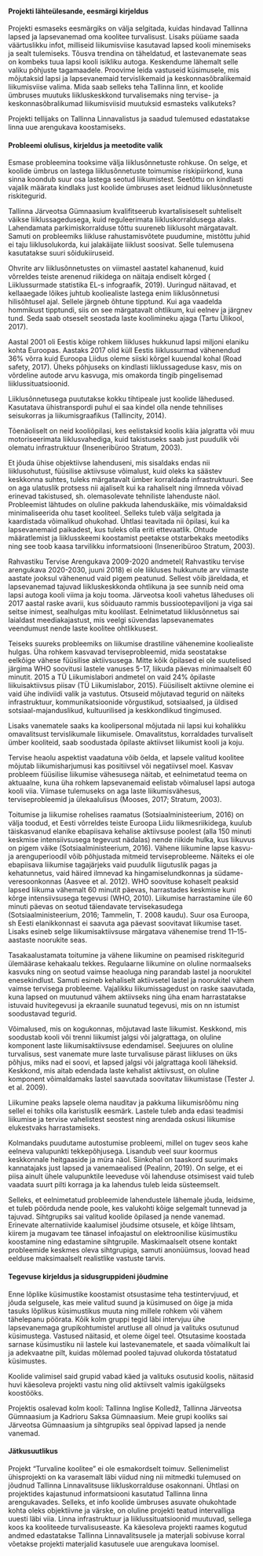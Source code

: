#### Projekti lähteülesande, eesmärgi kirjeldus

Projekti esmaseks eesmärgiks on välja selgitada, kuidas hindavad  Tallinna lapsed ja lapsevanemad oma koolitee turvalisust. Lisaks püüame saada väärtuslikku infot, milliseid liikumisviise kasutavad lapsed kooli minemiseks ja sealt tulemiseks. Tõusva trendina on täheldatud, et lastevanemate seas on kombeks tuua lapsi kooli isikliku autoga. Keskendume lähemalt selle valiku põhjuste tagamaadele. Proovime leida vastuseid küsimusele, mis mõjutaksid lapsi ja lapsevanemaid tervislikemaid ja keskonnasõbralikemaid liikumisviise valima. Mida saab selleks teha Tallinna linn, et koolide ümbruses muutuks liikluskeskkond turvalisemaks ning tervise- ja keskonnasõbralikumad liikumisviisid muutuksid esmasteks valikuteks?

Projekti tellijaks on Tallinna Linnavalistus ja saadud tulemused edastatakse linna uue arengukava koostamiseks.

#### Probleemi olulisus, kirjeldus ja meetodite valik

Esmase probleemina tooksime välja liiklusõnnetuste rohkuse. On selge, et koolide ümbrus on lastega liiklusõnnetuste toimumise riskipiirkond, kuna sinna koondub suur osa lastega seotud liikumistest. Seetõttu on kindlasti vajalik määrata kindlaks just koolide ümbruses aset leidnud liiklusõnnetuste riskitegurid.

Tallinna Järveotsa Gümnaasium kvalifitseerub kvartalisiseselt suhteliselt väikse liiklussagedusega, kuid reguleerimata liikluskorraldusega alaks. Lahendamata parkimiskorralduse tõttu suureneb liiklusoht märgatavalt. Samuti on probleemiks liikluse rahustamisvõtete puudumine, mistõttu juhid ei taju liiklusolukorda, kui jalakäijate liiklust soosivat. Selle tulemusena kasutatakse suuri sõidukiiruseid.

Ohvrite arv liiklusõnnetustes on  viimastel aastatel kahanenud, kuid võrreldes teiste arenenud riikidega on näitaja endiselt kõrged ( Liiklussurmade statistika EL-s infograafik, 2019). Uuringud näitavad, et kellaaegade lõikes juhtub kooliealiste lastega enim liiklusõnnetusi hilisõhtusel ajal. Sellele järgneb õhtune tipptund. Kui aga vaadelda hommikust tipptundi, siis on see märgatavalt ohtlikum, kui eelnev ja järgnev tund. Seda saab otseselt seostada laste koolimineku ajaga (Tartu Ülikool, 2017).

Aastal 2001 oli Eestis kõige rohkem liikluses hukkunud lapsi miljoni elaniku kohta Euroopas. Aastaks 2017 olid küll Eestis liiklussurmad vähenendud 36% võrra kuid Euroopa Liidus oleme siiski kõrgel kuuendal kohal (Road safety, 2017). Üheks põhjuseks on kindlasti liiklussageduse kasv, mis on võrdeline autode arvu kasvuga, mis omakorda tingib pingelisemad liiklussituatsioonid.

Liiklusõnnetusega puututakse kokku tihtipeale just koolide  lähedused. Kasutatava ühistranspordi puhul ei saa kindel olla nende tehnilises seisukorras ja liikumisgraafikus (Tallincity, 2014).

Tõenäoliselt on neid kooliõpilasi, kes eelistaksid koolis käia jalgratta või muu motoriseerimata liiklusvahediga, kuid takistuseks saab just puudulik või olematu infrastruktuur (Inseneribüroo Stratum, 2003).

Et jõuda ühise objektiivse lahenduseni, mis sisaldaks endas nii liiklusohutust, füüsilise aktiivsuse võimalust, kuid oleks ka säästev keskkonna suhtes, tuleks märgatavalt ümber korraldada infrastruktuuri. See on aga ulatuslik protsess nii ajaliselt kui ka rahaliselt ning ilmneda võivad erinevad takistused, sh. olemasolevate tehniliste lahenduste näol. Probleemist lähtudes on oluline pakkuda lahenduskäike, mis võimaldaksid minimaliseerida ohu taset kooliteel. Selleks tuleb välja selgitada ja kaardistada võimalikud ohukohad. Ühtlasi teavitada nii õpilasi, kui ka lapsevanemaid paikadest, kus tuleks olla eriti ettevaatlik. Ohtude määratlemist ja liiklusskeemi koostamist peetakse otstarbekaks meetodiks ning see toob kaasa tarvilikku informatsiooni (Inseneribüroo Stratum, 2003).

Rahvastiku Tervise Arengukava 2009-2020 andmetel( Rahvastiku tervise arengukava 2020-2030, juuni 2018) ei ole  liikluses hukkunute arv viimaste aastate jooksul vähenenud vaid pigem peatunud. Sellest võib järeldada, et lapsevanemad tajuvad liikluskeskkonda ohtlikuna ja see sunnib neid oma lapsi autoga kooli viima ja koju tooma. Järveotsa kooli vahetus läheduses oli 2017 aastal raske avarii, kus sõiduauto rammis bussiootepaviljoni ja viga sai seitse inimest, sealhulgas mitu koolilast. Eelnimetatud liiklusõnnetus sai laialdast meediakajastust, mis veelgi süvendas lapsevanemates veendumust nende laste koolitee ohtlikkusest.

Teiseks suureks probleemiks on liikumise drastiline vähenemine kooliealiste hulgas. Üha rohkem kasvavad terviseprobleemid, mida seostatakse eelkõige vähese füüsilise aktiivsusega. Mitte kõik õpilased ei ole suutelised järgima WHO soovitusi lastele vanuses 5-17,  liikuda päevas minimaalselt 60 minutit. 2015 a TÜ Liikumislabori andmetel on vaid 24% õpilaste liikuisaktiivsus piisav (TÜ Liikumislabor, 2015). Füüsiliselt aktiivne olemine ei vaid ühe indiviidi valik ja vastutus. Otsuseid mõjutavad tegurid on näiteks infrastruktuur, kommunikatsioonide võrgustikud, sotsiaalsed, ja üldised sotsiaal-majanduslikud, kultuurilised ja keskkondlikud tingimused.

Lisaks vanematele saaks ka koolipersonal mõjutada nii lapsi kui kohalikku omavalitsust tervislikumale liikumisele. Omavalitstus, korraldades turvaliselt ümber kooliteid, saab soodustada õpilaste aktiivset liikumist kooli ja koju.

Tervise heaolu aspektist vaadatuna võib öelda, et lapsele valitud koolitee mõjutab liikumisharjumusi kas positiivsel või negatiivsel moel. Kasvav probleem füüsilise liikumise vähesusega näitab, et eelnimetatud teema on aktuaalne, kuna üha rohkem lapsevanemaid eelistab võimalusel lapsi autoga kooli viia. Viimase tulemuseks on aga laste liikumisvähesus, terviseprobleemid ja ülekaalulisus (Mooses, 2017; Stratum, 2003).

Toitumise ja liikumise rohelises raamatus (Sotsiaalministeerium, 2016) on välja toodud, et Eesti võrreldes teiste Euroopa Liidu liikmesriikidega,  kuulub täiskasvanud elanike ebapiisava kehalise aktiivsuse poolest (alla 150 minuti keskmise intensiivsusega tegevust nädalas) nende riikide hulka, kus liikuvus on pigem väike (Sotsiaalministeerium, 2016). Vähene liikumine lapse kasvu- ja arenguperioodil võib põhjustada mitmeid terviseprobleeme. Näiteks ei ole ebapiisava liikumise tagajärjeks vaid puudulik liigutuslik pagas ja kehatunnetus, vaid häired ilmnevad ka hingamiselundkonnas ja südame-veresoonkonnas (Aasvee et al. 2012). WHO soovituse kohaselt peaksid lapsed liikuma vähemalt 60 minutit päevas, harrastades keskmise kuni kõrge intensiivsusega tegevusi (WHO, 2010). Liikumise harrastamine üle 60 minuti päevas on seotud täiendavate tervisekasudega (Sotsiaalministeerium, 2016; Tammelin, T. 2008 kaudu). Suur osa Euroopa, sh Eesti elanikkonnast ei saavuta aga päevast soovitavat liikumise taset. Lisaks esineb selge liikumisaktiivsuse märgatava vähenemise trend 11–15- aastaste noorukite seas.

Tasakaalustamata toitumine ja vähene liikumine on peamised riskitegurid ülemäärase kehakaalu tekkes. Regulaarne liikumine on oluline normaalseks kasvuks ning on seotud vaimse heaoluga ning parandab lastel ja noorukitel enesekindlust. Samuti esineb kehaliselt aktiivsetel lastel ja noorukitel vähem vaimse tervisega probleeme. Vajalikku liikumissagedust on raske saavutada, kuna lapsed on muutunud vähem aktiivseks ning üha enam harrastatakse istuvaid huvitegevusi ja ekraanile suunatud tegevusi, mis on nn istumist soodustavad tegurid.

Võimalused, mis on kogukonnas, mõjutavad laste liikumist. Keskkond, mis soodustab kooli või trenni liikumist jalgsi või jalgrattaga, on oluline komponent laste liikumisaktiivsuse edendamisel. Seejuures on oluline turvalisus, sest vanemate mure laste turvalisuse pärast liikluses on üks põhjus, miks nad ei soovi, et lapsed jalgsi või jalgrattaga kooli läheksid. Keskkond, mis aitab edendada laste kehalist aktiivsust, on oluline komponent võimaldamaks lastel saavutada soovitatav liikumistase (Tester J. et al. 2009).

Liikumine peaks lapsele olema nauditav ja pakkuma liikumisrõõmu ning sellel ei tohiks olla karistuslik eesmärk. Lastele tuleb anda  edasi teadmisi liikumise ja tervise vahelistest seostest ning arendada oskusi liikumise elukestvaks harrastamiseks.

Kolmandaks puudutame autostumise probleemi, millel on tugev seos kahe eelneva valupunkti tekkepõhjusega. Lisandub veel suur koormus keskkonnale heitgaaside ja müra näol. Siinkohal on taaskord suurimaks kannatajaks just lapsed ja vanemaealised (Pealinn, 2019). On selge, et ei piisa ainult ühele valupunktile leeveduse või lahenduse otsimisest vaid tuleb vaadata suurt pilti korraga ja ka lahendus tuleb leida süsteemselt.

Selleks, et eelnimetatud probleemide lahendustele lähemale jõuda, leidsime, et tuleb pöörduda nende poole, kes valukohti kõige selgemalt tunnevad ja tajuvad. Sihtgrupiks sai valitud koolide õpilased ja nende vanemad. Erinevate alternatiivide kaalumisel jõudsime otsusele, et kõige lihtsam, kiirem ja mugavam  tee tänasel infoajastul on elektroonilise küsimustiku koostamine ning edastamine sihtgrupile. Maskimaalselt otsene kontakt probleemide keskmes oleva sihtgrupiga,  samuti anonüümsus, loovad head eelduse maksimaalselt realistlike vastuste tarvis.

#### Tegevuse kirjeldus ja sidusgruppideni jõudmine

Enne lõplike küsimustike koostamist otsustasime teha  testintervjuud, et jõuda selgusele, kas meie valitud suund ja küsimused on õige ja mida tasuks lõplikus küsimustikus  muuta ning millele rohkem või vähem tähelepanu pöörata. Kõik kolm gruppi tegid läbi intervjuu ühe lapsevanemaga grupikohtumistel arutluse all olnud ja valituks osutunud küsimustega. Vastused näitasid, et oleme õigel teel. Otsutasime koostada sarnase küsimustiku nii lastele kui lastevanematele, et saada võimalikult lai ja adekvaatne pilt, kuidas mõlemad pooled tajuvad olukorda tõstatatud küsimustes.

Koolide valimisel said grupid  vabad käed ja valituks osutusid koolis, näitasid huvi käesoleva projekti vastu ning olid aktiivselt valmis igakülgseks koostööks.

Projektis osalevad kolm kooli: Tallinna Inglise Kolledž, Tallinna Järveotsa Gümnaasium ja Kadrioru Saksa Gümnaasium. Meie grupi kooliks sai Järveotsa Gümnaasium ja sihtgrupiks seal õppivad lapsed ja nende vanemad.

#### Jätkusuutlikus

Projekt “Turvaline koolitee” ei ole esmakordselt toimuv. Sellenimelist ühisprojekti on ka varasemalt läbi viidud ning nii mitmedki tulemused on jõudnud Tallinna Linnavalitsuse liikluskorralduse osakonnani. Ühtlasi on projektides kajastunud informatsiooni kasutatud Tallinna linna arengukavades. Selleks, et info koolide ümbruses asuvate ohukohtade kohta oleks objektiivne ja värske, on oluline projekti teatud intervalliga uuesti läbi viia. Linna infrastruktuur ja liiklussituatsioonid muutuvad, sellega koos ka kooliteede turvalisuseaste. Ka käesoleva projekti raames kogutud andmed edastatakse Tallinna Linnavalitsusele ja materjali sobivuse korral võetakse projekti materjalid kasutusele uue arengukava loomisel.

